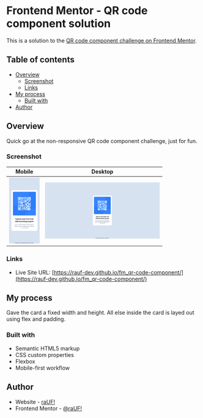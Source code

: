 # Frontend Mentor - QR code component solution

This is a solution to the [QR code component challenge on Frontend Mentor](https://www.frontendmentor.io/challenges/qr-code-component-iux_sIO_H). 

## Table of contents

  - [Overview](#overview)
    - [Screenshot](#screenshot)
    - [Links](#links)
  - [My process](#my-process)
    - [Built with](#built-with)
  - [Author](#author)


## Overview
Quick go at the non-responsive QR code component challenge, just for fun.

### Screenshot

| Mobile                                                                                | Desktop                                                                                 |
| ------------------------------------------------------------------------------------- | --------------------------------------------------------------------------------------- |
| <img src="./screenshot_mobile.png" width="80" height="" alt="Screenshot of solution"> | <img src="./screenshot_desktop.png" width="300" height="" alt="Screenshot of solution"> |


### Links

- Live Site URL: [https://rauf-dev.github.io/fm_qr-code-component/](https://rauf-dev.github.io/fm_qr-code-component/)

## My process
Gave the card a fixed width and height. All else inside the card is layed out using flex and padding.

### Built with

- Semantic HTML5 markup
- CSS custom properties
- Flexbox
- Mobile-first workflow


## Author

- Website - [raUF!](https://www.heyrauf.com)
- Frontend Mentor - [@raUF!](https://www.frontendmentor.io/profile/yourusername)


